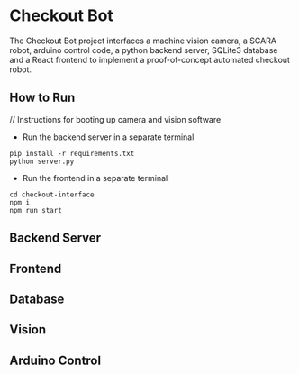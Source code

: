 # Checkout Bot

The Checkout Bot project interfaces a machine vision camera, a SCARA robot, arduino control code, a python backend server, SQLite3 database and a React frontend to implement a proof-of-concept automated checkout robot.

## How to Run
// Instructions for booting up camera and vision software

- Run the backend server in a separate terminal
```
pip install -r requirements.txt
python server.py
```

-  Run the frontend in a separate terminal
```
cd checkout-interface
npm i
npm run start
```
## Backend Server

## Frontend

## Database

## Vision

## Arduino Control